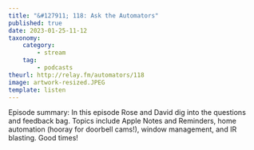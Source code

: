 ```yaml
---
title: "&#127911; 118: Ask the Automators"
published: true
date: 2023-01-25-11-12
taxonomy:
    category:
        - stream
    tag:
        - podcasts
theurl: http://relay.fm/automators/118
image: artwork-resized.JPEG
template: listen
---
```


Episode summary: In this episode Rose and David dig into the questions and feedback bag. Topics include Apple Notes and Reminders, home automation (hooray for doorbell cams!), window management, and IR blasting. Good times!
